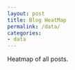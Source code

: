 ```yaml
---
layout: post
title: Blog HeatMap
permalink: /data/
categories:
- data
---
```

Heatmap of all posts.

<script>
    var data = [5]
    var canvas = d3.select("body").append("svg").attr("width", 500).attr("height", 500)
    var canvas = canvas.append("circle").attr("cx",100).attr("cy",100).attr("r",25).attr("fill", "red")
</script>